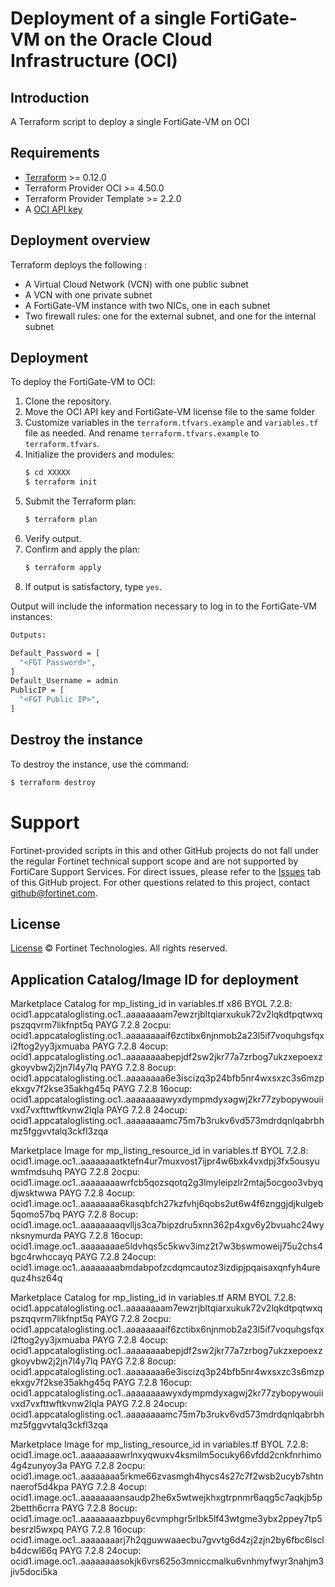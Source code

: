 # Deployment of a single FortiGate-VM on the Oracle Cloud Infrastructure (OCI)
## Introduction
A Terraform script to deploy a single FortiGate-VM on OCI

## Requirements
* [Terraform](https://learn.hashicorp.com/terraform/getting-started/install.html) >= 0.12.0
* Terraform Provider OCI >= 4.50.0
* Terraform Provider Template >= 2.2.0
* A [OCI API key](https://docs.cloud.oracle.com/en-us/iaas/Content/API/Concepts/apisigningkey.htm)

## Deployment overview
Terraform deploys the following :
   - A Virtual Cloud Network (VCN) with one public subnet
   - A VCN with one private subnet
   - A FortiGate-VM instance with two NICs, one in each subnet
   - Two firewall rules: one for the external subnet, and one for the internal subnet

## Deployment
To deploy the FortiGate-VM to OCI:
1. Clone the repository.
2. Move the OCI API key and FortiGate-VM license file to the same folder
3. Customize variables in the `terraform.tfvars.example` and `variables.tf` file as needed.  And rename `terraform.tfvars.example` to `terraform.tfvars`.
5. Initialize the providers and modules:
   ```sh
   $ cd XXXXX
   $ terraform init
    ```
5. Submit the Terraform plan:
   ```sh
   $ terraform plan
   ```
6. Verify output.
7. Confirm and apply the plan:
   ```sh
   $ terraform apply
   ```
8. If output is satisfactory, type `yes`.

Output will include the information necessary to log in to the FortiGate-VM instances:
```sh
Outputs:

Default_Password = [
  "<FGT Password>",
]
Default_Username = admin
PublicIP = [
  "<FGT Public IP>",
]

```

## Destroy the instance
To destroy the instance, use the command:
```sh
$ terraform destroy
```

# Support
Fortinet-provided scripts in this and other GitHub projects do not fall under the regular Fortinet technical support scope and are not supported by FortiCare Support Services.
For direct issues, please refer to the [Issues](https://github.com/fortinet/fortigate-terraform-deploy/issues) tab of this GitHub project.
For other questions related to this project, contact [github@fortinet.com](mailto:github@fortinet.com).

## License
[License](https://github.com/fortinet/fortigate-terraform-deploy/blob/master/LICENSE) © Fortinet Technologies. All rights reserved.

## Application Catalog/Image ID for deployment
Marketplace Catalog for mp_listing_id in variables.tf
x86
BYOL 7.2.8: ocid1.appcataloglisting.oc1..aaaaaaaam7ewzrjbltqiarxukuk72v2lqkdtpqtwxqpszqqvrm7likfnpt5q
PAYG 7.2.8 2ocpu:  ocid1.appcataloglisting.oc1..aaaaaaaaif6zctibx6njnmob2a23l5if7voquhgsfqxi2ftog2yy3jxmuaba
PAYG 7.2.8 4ocup:  ocid1.appcataloglisting.oc1..aaaaaaaabepjdf2sw2jkr77a7zrbog7ukzxepoexzgkoyvbw2j2jn7l4y7lq
PAYG 7.2.8 8ocup:  ocid1.appcataloglisting.oc1..aaaaaaaa6e3iscizq3p24bfb5nr4wxsxzc3s6mzpekxgv7f2kse35akhg45q
PAYG 7.2.8 16ocup:  ocid1.appcataloglisting.oc1..aaaaaaaawyxdympmdyxagwj2kr77zybopywouiivxd7vxfttwftkvnw2lqla
PAYG 7.2.8 24ocup:  ocid1.appcataloglisting.oc1..aaaaaaaamc75m7b3rukv6vd573mdrdqnlqabrbhmz5fggvvtalq3ckfl3zqa

Marketplace Image for mp_listing_resource_id in variables.tf
BYOL 7.2.8: ocid1.image.oc1..aaaaaaaatktefn4ur7muxvost7ijpr4w6bxk4vxdpj3fx5ousyuwmfmdsuhq
PAYG 7.2.8 2ocpu:  ocid1.image.oc1..aaaaaaaawrfcb5qozsqotq2g3lmyleipzlr2mtaj5ocgoo3vbyqdjwsktwwa
PAYG 7.2.8 4ocup:  ocid1.image.oc1..aaaaaaaa6kasqbfch27kzfvhj6qobs2ut6w4f6znggjdjkulgeb5qomo57bq
PAYG 7.2.8 8ocup:  ocid1.image.oc1..aaaaaaaaqvlljs3ca7bipzdru5xnn362p4xgv6y2bvuahc24wynksnymurda
PAYG 7.2.8 16ocup:  ocid1.image.oc1..aaaaaaaae5ldvhqs5c5kwv3imz2t7w3bswmoweij75u2chs4bgc4rwhccayq
PAYG 7.2.8 24ocup:  ocid1.image.oc1..aaaaaaaabmdabpofzcdqmcautoz3izdipjpqaisaxqnfyh4urequz4hsz64q


Marketplace Catalog for mp_listing_id in variables.tf
ARM
BYOL 7.2.8: ocid1.appcataloglisting.oc1..aaaaaaaam7ewzrjbltqiarxukuk72v2lqkdtpqtwxqpszqqvrm7likfnpt5q
PAYG 7.2.8 2ocpu:  ocid1.appcataloglisting.oc1..aaaaaaaaif6zctibx6njnmob2a23l5if7voquhgsfqxi2ftog2yy3jxmuaba
PAYG 7.2.8 4ocup:  ocid1.appcataloglisting.oc1..aaaaaaaabepjdf2sw2jkr77a7zrbog7ukzxepoexzgkoyvbw2j2jn7l4y7lq
PAYG 7.2.8 8ocup:  ocid1.appcataloglisting.oc1..aaaaaaaa6e3iscizq3p24bfb5nr4wxsxzc3s6mzpekxgv7f2kse35akhg45q
PAYG 7.2.8 16ocup:  ocid1.appcataloglisting.oc1..aaaaaaaawyxdympmdyxagwj2kr77zybopywouiivxd7vxfttwftkvnw2lqla
PAYG 7.2.8 24ocup:  ocid1.appcataloglisting.oc1..aaaaaaaamc75m7b3rukv6vd573mdrdqnlqabrbhmz5fggvvtalq3ckfl3zqa

Marketplace Image for mp_listing_resource_id in variables.tf
BYOL 7.2.8:  ocid1.image.oc1..aaaaaaaawrlnxyqwuxv4ksmilm5ocuky66vfdd2cnkfnrhimo4g4zunyoy3a
PAYG 7.2.8 2ocpu:  ocid1.image.oc1..aaaaaaaa5rkme66zvasmgh4hycs4s27c7f2wsb2ucyb7shtnnaerof5d4kpa
PAYG 7.2.8 4ocup:  ocid1.image.oc1..aaaaaaaansaudp2he6x5wtwejkhxgtrpnmr6aqg5c7aqkjb5p2betth6crra
PAYG 7.2.8 8ocup:  ocid1.image.oc1..aaaaaaaazbpuy6cvmphgr5rlbk5lf43wtgme3ybx2ppey7tp5besrzl5wxpq
PAYG 7.2.8 16ocup:  ocid1.image.oc1..aaaaaaaarj7h2qguwwaaecbu7gvvtg6d4zj2zjn2by6fbc6lsclb4dcwl66q
PAYG 7.2.8 24ocup:  ocid1.image.oc1..aaaaaaaasokjk6vrs625o3mniccmalku6vnhmyfwyr3nahjm3jiv5doci5ka
